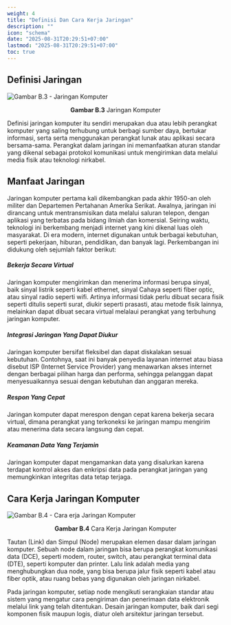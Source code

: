 ```yaml
---
weight: 4
title: "Definisi Dan Cara Kerja Jaringan"
description: ""
icon: "schema"
date: "2025-08-31T20:29:51+07:00"
lastmod: "2025-08-31T20:29:51+07:00"
toc: true
---
```


## Definisi Jaringan

<div class="d-flex justify-content-center w-100">
<img src="/images/briefing/br-3.png" alt="Gambar B.3 - Jaringan Komputer" class="img-fluid mb-3 responsive-img">
</div>

<p style= "text-align: center;"><b>Gambar B.3</b> Jaringan Komputer</p>

Definisi jaringan komputer itu sendiri merupakan dua atau lebih perangkat komputer yang saling terhubung untuk berbagi sumber daya, bertukar informasi, serta serta menggunakan perangkat lunak atau aplikasi secara bersama-sama. Perangkat dalam jaringan ini memanfaatkan aturan standar yang dikenal sebagai protokol komunikasi untuk mengirimkan data melalui media fisik atau teknologi nirkabel.

## Manfaat Jaringan

Jaringan komputer pertama kali dikembangkan pada akhir 1950-an oleh militer dan Departemen Pertahanan Amerika Serikat. Awalnya, jaringan ini dirancang untuk mentransmisikan data melalui saluran telepon, dengan aplikasi yang terbatas pada bidang ilmiah dan komersial. Seiring waktu, teknologi ini berkembang menjadi internet yang kini dikenal luas oleh masyarakat. Di era modern, internet digunakan untuk berbagai kebutuhan, seperti pekerjaan, hiburan, pendidikan, dan banyak lagi. Perkembangan ini didukung oleh sejumlah faktor berikut:

<h5>
Bekerja Secara Virtual
</h5>

Jaringan komputer mengirimkan dan menerima informasi berupa sinyal, baik sinyal listrik seperti kabel ethernet, sinyal Cahaya seperti fiber optic, atau sinyal radio seperti wifi. Artinya informasi tidak perlu dibuat secara fisik seperti ditulis seperti surat, diukir seperti prasasti, atau metode fisik lainnya, melainkan dapat dibuat secara virtual melalaui perangkat yang terbuhung jaringan komputer.

<h5>
Integrasi Jaringan Yang Dapat Diukur
</h5>

Jaringan komputer bersifat fleksibel dan dapat diskalakan sesuai kebutuhan. Contohnya, saat ini banyak penyedia layanan internet atau biasa disebut ISP (Internet Service Provider) yang menawarkan akses internet dengan berbagai pilihan harga dan performa, sehingga pelanggan dapat menyesuaikannya sesuai dengan kebutuhan dan anggaran mereka.

<h5>
Respon Yang Cepat
</h5>

Jaringan komputer dapat merespon dengan cepat karena bekerja secara virtual, dimana perangkat yang terkoneksi ke jaringan mampu mengirim atau menerima data secara langsung dan cepat.

<h5>
Keamanan Data Yang Terjamin
</h5>

Jaringan komputer dapat mengamankan data yang disalurkan karena terdapat kontrol akses dan enkripsi data pada perangkat jaringan yang memungkinkan integritas data tetap terjaga.

## Cara Kerja Jaringan Komputer

<div class="d-flex justify-content-center w-100">
<img src="/images/briefing/br-4.jpg" alt="Gambar B.4 - Cara erja Jaringan Komputer" class="img-fluid mb-3 responsive-img">
</div>

<p style= "text-align: center;"><b>Gambar B.4</b> Cara Kerja Jaringan Komputer</p>

<!-- [Source Gambar](https://www.socialsciencespace.com/wp-content/uploads/Network-links-nodes.jpg) -->

Tautan (Link) dan Simpul (Node) merupakan elemen dasar dalam jaringan komputer. Sebuah node dalam jaringan bisa berupa perangkat komunikasi data (DCE), seperti modem, router, switch, atau perangkat terminal data (DTE), seperti komputer dan printer. Lalu link adalah media yang menghubungkan dua node, yang bisa berupa jalur fisik seperti kabel atau fiber optik, atau ruang bebas yang digunakan oleh jaringan nirkabel.

Pada jaringan komputer, setiap node mengikuti serangkaian standar atau sistem yang mengatur cara pengiriman dan penerimaan data elektronik melalui link yang telah ditentukan. Desain jaringan komputer, baik dari segi komponen fisik maupun logis, diatur oleh arsitektur jaringan tersebut.
